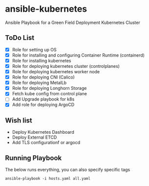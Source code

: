 # ansible-kubernetes
Ansible Playbook for a Green Field Deployment Kubernetes Cluster

## ToDo List
- [x] Role for setting up OS
- [x] Role for installing and configuring Container Runtime (containerd)
- [x] Role for installing kubernetes
- [x] Role for deploying kubernetes cluster (controlplanes)
- [x] Role for deploying kubernetes worker node
- [x] Role for deploying CNI (Calico)
- [x] Role for deploying MetalLb
- [x] Role for deploying Longhorn Storage
- [x] Fetch kube config from control plane
- [ ] Add Upgrade playbook for k8s
- [x] Add role for deploying ArgoCD

## Wish list
- Deploy Kubernetes Dashboard
- Deploy External ETCD
- Add TLS configurationf or argocd

## Running Playbook
The below runs everything, you can also specify specific tags
```
ansible-playbook -i hosts.yaml all.yaml
```